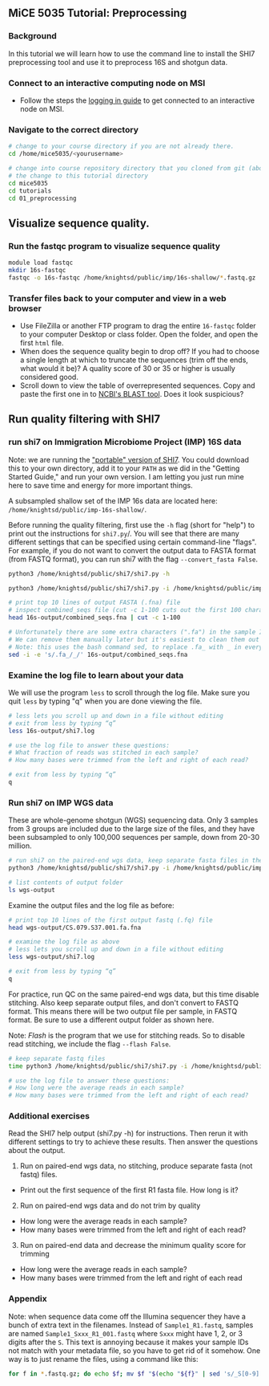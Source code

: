 ## MiCE 5035 Tutorial: Preprocessing

### Background
In this tutorial we will learn how to use the command line to
install the SHI7 preprocessing tool and use it to preprocess 16S and shotgun data.

### Connect to an interactive computing node on MSI
- Follow the steps the [logging in guide](../../logging_in.md) to get connected to an interactive node on MSI.


### Navigate to the correct directory
```bash
# change to your course directory if you are not already there.
cd /home/mice5035/<yourusername>

# change into course repository directory that you cloned from git (above).
# the change to this tutorial directory
cd mice5035
cd tutorials
cd 01_preprocessing
```

## Visualize sequence quality. 
### Run the fastqc program to visualize sequence quality
```bash
module load fastqc
mkdir 16s-fastqc
fastqc -o 16s-fastqc /home/knightsd/public/imp/16s-shallow/*.fastq.gz
```

### Transfer files back to your computer and view in a web browser
- Use FileZilla or another FTP program to drag the entire `16-fastqc` folder to your computer Desktop or class folder. Open the folder, and open the first `html` file.
- When does the sequence quality begin to drop off? If you had to choose a single length at which to truncate the sequences (trim off the ends, what would it be)? A quality score of 30 or 35 or higher is usually considered good.
- Scroll down to view the table of overrepresented sequences. Copy and paste the first one in to [NCBI's BLAST tool](https://blast.ncbi.nlm.nih.gov/Blast.cgi). Does it look suspicious?

## Run quality filtering with SHI7
### run shi7 on Immigration Microbiome Project (IMP) 16S data
Note: we are running the ["portable" version of SHI7](https://github.com/knights-lab/shi7/releases/tag/v1.0.1). You could download this to your own directory, add it to your `PATH` as we did in the "Getting Started Guide," and run your own version. I am letting you just run mine here to save time and energy for more important things.

A subsampled shallow set of the IMP 16s data are located here: `/home/knightsd/public/imp-16s-shallow/`. 

Before running the quality filtering, first use the `-h` flag (short for "help") to print out the instructions for `shi7.py`/. You will see that there are many different settings that can be specified using certain command-line "flags". For example, if you do not want to convert the output data to FASTA format (from FASTQ format), you can run shi7 with the flag `--convert_fasta False`.
```bash
python3 /home/knightsd/public/shi7/shi7.py -h
```

```bash
python3 /home/knightsd/public/shi7/shi7.py -i /home/knightsd/public/imp/16s-shallow/ -o 16s-output

# print top 10 lines of output FASTA (.fna) file 
# inspect combined_seqs file (cut -c 1-100 cuts out the first 100 characters of each line)
head 16s-output/combined_seqs.fna | cut -c 1-100

# Unfortunately there are some extra characters (".fa") in the sample IDs in this file
# We can remove them manually later but it's easiest to clean them out of the seqs file now
# Note: this uses the bash command sed, to replace .fa_ with _ in every line.
sed -i -e 's/.fa_/_/' 16s-output/combined_seqs.fna
```

### Examine the log file to learn about your data
We will use the program `less` to scroll through the log file. Make sure you quit `less` by typing "q" when you are done viewing the file.
```bash
# less lets you scroll up and down in a file without editing
# exit from less by typing “q”
less 16s-output/shi7.log

# use the log file to answer these questions:
# What fraction of reads was stitched in each sample?
# How many bases were trimmed from the left and right of each read?

# exit from less by typing “q”
q
```

### Run shi7 on IMP WGS data
These are whole-genome shotgun (WGS) sequencing data. Only 3 samples from 3 groups are included due to the large size of the files, and they have been subsampled to only 100,000 sequences per sample, down from 20-30 million.
```bash
# run shi7 on the paired-end wgs data, keep separate fasta files in the output
python3 /home/knightsd/public/shi7/shi7.py -i /home/knightsd/public/imp/wgs-shallow -o wgs-output --combine_fasta False

# list contents of output folder
ls wgs-output
```

Examine the output files and the log file as before:
```bash
# print top 10 lines of the first output fastq (.fq) file 
head wgs-output/CS.079.S37.001.fa.fna

# examine the log file as above
# less lets you scroll up and down in a file without editing
less wgs-output/shi7.log

# exit from less by typing “q”
q
```

For practice, run QC on the same paired-end wgs data, but this time disable stitching. Also keep separate output files, and don't convert to FASTQ format. This means there will be two output file per sample, in FASTQ format. Be sure to use a different output folder as shown here.

Note: _Flash_ is the program that we use for stitching reads. So to disable read stitching, we include the flag `--flash False`.
```bash
# keep separate fastq files
time python3 /home/knightsd/public/shi7/shi7.py -i /home/knightsd/public/imp/wgs-shallow -o wgs-output-no-stitch --combine_fasta False --convert_fasta False --flash False

# use the log file to answer these questions:
# How long were the average reads in each sample?
# How many bases were trimmed from the left and right of each read?
```

### Additional exercises

Read the SHI7 help output (shi7.py -h) for instructions. Then rerun it with different settings to try to achieve these results. Then answer the questions about the output.

1. Run on paired-end wgs data, no stitching, produce separate fasta (not fastq) files.
- Print out the first sequence of the first R1 fasta file. How long is it?

2. Run on paired-end wgs data and do not trim by quality
- How long were the average reads in each sample?
- How many bases were trimmed from the left and right of each read?

3. Run on paired-end data and decrease the minimum quality score for trimming
- How long were the average reads in each sample?
- How many bases were trimmed from the left and right of each read

### Appendix
Note: when sequence data come off the Illumina sequencer they have a bunch of extra text in the filenames. Instead of `Sample1_R1.fastq`, samples are named `Sample1_Sxxx_R1_001.fastq` where `Sxxx` might have 1, 2, or 3 digits after the `S`. This text is annoying because it makes your sample IDs not match with your metadata file, so you have to get rid of it somehow. One way is to just rename the files, using a command like this:
```bash
for f in *.fastq.gz; do echo $f; mv $f "$(echo "${f}" | sed 's/_S[0-9][0-9]*_R\([1-2]\)_001/_R\1/')"; done
```
